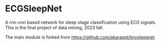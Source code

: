 # ECGSleepNet
A rnn-cnn based network for sleep stage classification using ECG signals. This is the final project of data mining, 2023 fall.

The main module is forked from https://github.com/akaraspt/tinysleepnet.
